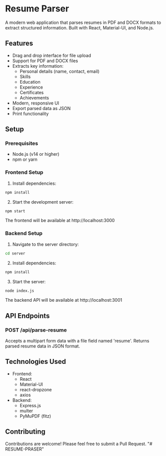 # Resume Parser

A modern web application that parses resumes in PDF and DOCX formats to extract structured information. Built with React, Material-UI, and Node.js.

## Features

- Drag and drop interface for file upload
- Support for PDF and DOCX files
- Extracts key information:
  - Personal details (name, contact, email)
  - Skills
  - Education
  - Experience
  - Certificates
  - Achievements
- Modern, responsive UI
- Export parsed data as JSON
- Print functionality

## Setup

### Prerequisites

- Node.js (v14 or higher)
- npm or yarn

### Frontend Setup

1. Install dependencies:
```bash
npm install
```

2. Start the development server:
```bash
npm start
```

The frontend will be available at http://localhost:3000

### Backend Setup

1. Navigate to the server directory:
```bash
cd server
```

2. Install dependencies:
```bash
npm install
```

3. Start the server:
```bash
node index.js
```

The backend API will be available at http://localhost:3001

## API Endpoints

### POST /api/parse-resume

Accepts a multipart form data with a file field named 'resume'. Returns parsed resume data in JSON format.

## Technologies Used

- Frontend:
  - React
  - Material-UI
  - react-dropzone
  - axios
- Backend:
  - Express.js
  - multer
  - PyMuPDF (fitz)

## Contributing

Contributions are welcome! Please feel free to submit a Pull Request. "# RESUME-PRASER" 
